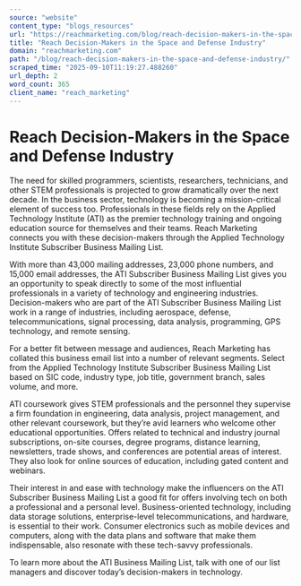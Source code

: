 ```yaml
---
source: "website"
content_type: "blogs_resources"
url: "https://reachmarketing.com/blog/reach-decision-makers-in-the-space-and-defense-industry/"
title: "Reach Decision-Makers in the Space and Defense Industry"
domain: "reachmarketing.com"
path: "/blog/reach-decision-makers-in-the-space-and-defense-industry/"
scraped_time: "2025-09-10T11:19:27.488260"
url_depth: 2
word_count: 365
client_name: "reach_marketing"
---
```


# Reach Decision-Makers in the Space and Defense Industry

The need for skilled programmers, scientists, researchers, technicians, and other STEM professionals is projected to grow dramatically over the next decade. In the business sector, technology is becoming a mission-critical element of success too. Professionals in these fields rely on the Applied Technology Institute (ATI) as the premier technology training and ongoing education source for themselves and their teams. Reach Marketing connects you with these decision-makers through the Applied Technology Institute Subscriber Business Mailing List.

With more than 43,000 mailing addresses, 23,000 phone numbers, and 15,000 email addresses, the ATI Subscriber Business Mailing List gives you an opportunity to speak directly to some of the most influential professionals in a variety of technology and engineering industries. Decision-makers who are part of the ATI Subscriber Business Mailing List work in a range of industries, including aerospace, defense, telecommunications, signal processing, data analysis, programming, GPS technology, and remote sensing.

For a better fit between message and audiences, Reach Marketing has collated this business email list into a number of relevant segments. Select from the Applied Technology Institute Subscriber Business Mailing List based on SIC code, industry type, job title, government branch, sales volume, and more.

ATI coursework gives STEM professionals and the personnel they supervise a firm foundation in engineering, data analysis, project management, and other relevant coursework, but they’re avid learners who welcome other educational opportunities. Offers related to technical and industry journal subscriptions, on-site courses, degree programs, distance learning, newsletters, trade shows, and conferences are potential areas of interest. They also look for online sources of education, including gated content and webinars.

Their interest in and ease with technology make the influencers on the ATI Subscriber Business Mailing List a good fit for offers involving tech on both a professional and a personal level. Business-oriented technology, including data storage solutions, enterprise-level telecommunications, and hardware, is essential to their work. Consumer electronics such as mobile devices and computers, along with the data plans and software that make them indispensable, also resonate with these tech-savvy professionals.

To learn more about the ATI Business Mailing List, talk with one of our list managers and discover today’s decision-makers in technology.